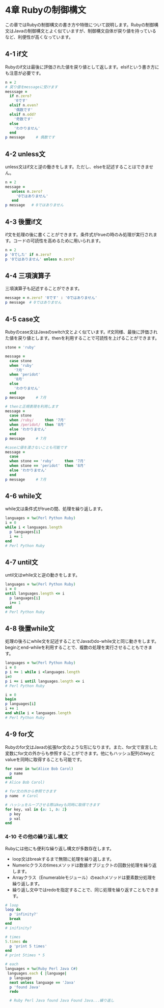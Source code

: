 # 4章 Rubyの制御構文

この章ではRubyの制御構文の書き方や特徴について説明します。Rubyの制御構文はJavaの制御構文とよく似ていますが、制御構文自体が戻り値を持っているなど、利便性が高くなっています。

## 4-1 if文

Rubyのif文は最後に評価された値を戻り値として返します。elsifという書き方にも注意が必要です。

```ruby
n = 2
# 戻り値をmessageに受けます
messsage =
  if n.zero?
    '0です'
  elsif n.even?
    '偶数です'
  elsif n.odd?
    '奇数です'
  else
    'わかりません'
  end
p message     # 偶数です
```

## 4-2 unless文

unless文はif文と逆の働きをします。ただし、elseを記述することはできません。

```ruby
n = 2
message =
   unless n.zero?
     '0ではありません'
   end
p message   # 0ではありません
```

## 4-3 後置if文

if文を処理の後に書くことができます。条件式がtrueの時のみ処理が実行されます。コードの可読性を高めるために用いられます。

```ruby
n = 2
p '0でした' if n.zero?
p '0ではありません' unless n.zero?
```

## 4-4 三項演算子

三項演算子も記述することができます。

```ruby
message = n.zero? '0です' : '0ではありません'
p message  # 0ではありません
```

## 4-5 case文

Rubyのcase文はJavaのswitch文とよく似ています。if文同様、最後に評価された値を戻り値とします。thenを利用することで可読性を上げることができます。

```ruby
stone = 'ruby'

message =
  case stone
  when 'ruby'
    '7月'
  when 'peridot'
    '8月'
  else
    'わかりません'
  end
p message     # 7月

# thenと正規表現を利用します
message =
  case stone
  when /ruby/     then '7月'
  when /peridot/  then '8月'  
  else 'わかりません'
  end
p message     # 7月

#caseに値を渡さないことも可能です
message =
  case
  when stone == 'ruby'     then '7月'
  when stone == 'peridot'  then '8月'
  else 'わかりません'
  end
p message     # 7月
```

## 4-6 while文

while文は条件式がtrueの間、処理を繰り返します。

```ruby
languages = %w(Perl Python Ruby)
i = 0
while i < languages.length
  p languages[i]
  i += 1
end
# Perl Python Ruby
```

## 4-7 until文

until文はwhile文と逆の動きをします。

``` ruby
languages = %w(Perl Python Ruby)
i = 0
until languages.length <= i
  p languages[i]
  i+= 1
end
# Perl Python Ruby
```

## 4-8 後置while文

処理の後ろにwhile文を記述することでJavaのdo-while文と同じ動きをします。beginとend-whileを利用することで、複数の処理を実行させることもできます。

```ruby
languages = %w(Perl Python Ruby)
i = 0
p i += 1 while i <languages.length
i=0
p i += i until languages.length <= i
# Perl Python Ruby

i = 0
begin
p languages[i]
i += 1
end while i < languages.length
# Perl Python Ruby
```

## 4-9 for文

Rubyのfor文はJavaの拡張for文のような形になります。また、for文で宣言した変数にfor文の外からも参照することができます。他にもハッシュ配列のkeyとvalueを同時に取得することも可能です。

```ruby
for name in %w(Alice Bob Carol)
  p name
end
# Alice Bob Carol)

# for文の外から参照できます
p name  # Carol

# ハッシュをループさせる際はkeyも同時に取得できます
for key, val in {a: 1, b: 2}
  p key
  p val
end
```

### 4-10 その他の繰り返し構文

Rubyには他にも便利な繰り返し構文が多数存在します。

+ loop文はbreakするまで無限に処理を繰り返します。
+ Numericクラスのtimesメソッドは数値オブジェクトの回数分処理を繰り返します。
+ Arrayクラス（Enumerableモジュール）のeachメソッドは要素数分処理を繰り返します。
+ 繰り返し文中ではredoを指定することで、同じ処理を繰り返すこともできます。

```ruby
# loop
loop do
  p 'infinity?'
  break
end
# inifinity?

# times
5.times do
  p 'print 5 times'
end
# print 5times * 5

# each
languages = %w(Ruby Perl Java C#)
 languages.each { |language|
  p language
  next unless language == 'Java'
  p 'found Java'
  redo

  # Ruby Perl Java found Java Found Java...繰り返し
```
